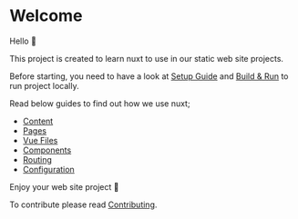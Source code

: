 # Welcome

Hello 👋

This project is created to learn nuxt to use in our static web site projects.

Before starting, you need to have a look at [Setup Guide](setup-guide.md) and
[Build & Run](build-and-run.md) to run project locally.

Read below guides to find out how we use nuxt;

- [Content](content.md)
- [Pages](pages.md)
- [Vue Files](vue-files.md)
- [Components](components.md)
- [Routing](routing.md)
- [Configuration](configuration.md)

Enjoy your web site project 🤗

To contribute please read [Contributing](CONTRIBUTING.md).
